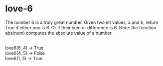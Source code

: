 # love-6
The number 6 is a truly great number. Given two int values, a and b, return True if either one is 6. Or if their sum or difference is 6. Note: the function abs(num) computes the absolute value of a number.
<br><br>

love6(6, 4) → True <br>
love6(4, 5) → False <br>
love6(1, 5) → True
